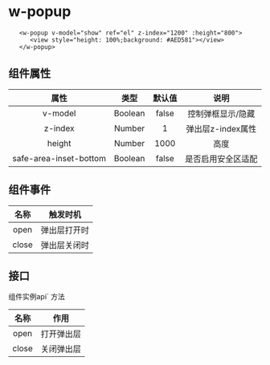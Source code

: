 # w-popup
```vue
   <w-popup v-model="show" ref="el" z-index="1200" :height="800">
      <view style="height: 100%;background: #AED581"></view>
   </w-popup>
```

## 组件属性

|  属性   |  类型   | 默认值 |       说明        |
| :-----: | :-----: | :----: | :---------------: |
| v-model | Boolean | false  | 控制弹框显示/隐藏 |
| z-index | Number  |   1    | 弹出层z-index属性 |
| height  | Number  |  1000  |       高度        |
| safe-area-inset-bottom  | Boolean  |  false  |       是否启用安全区适配        |
## 组件事件

| 名称  |   触发时机   |
| :---: | :----------: |
| open  | 弹出层打开时 |
| close | 弹出层关闭时 |

## 接口

组件实例api` 方法

| 名称  |    作用    |
| :---: | :--------: |
| open  | 打开弹出层 |
| close | 关闭弹出层 |
